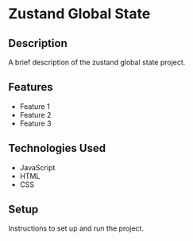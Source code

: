 # Zustand Global State

## Description

A brief description of the zustand global state project.

## Features

- Feature 1
- Feature 2
- Feature 3

## Technologies Used

- JavaScript
- HTML
- CSS

## Setup

Instructions to set up and run the project.
